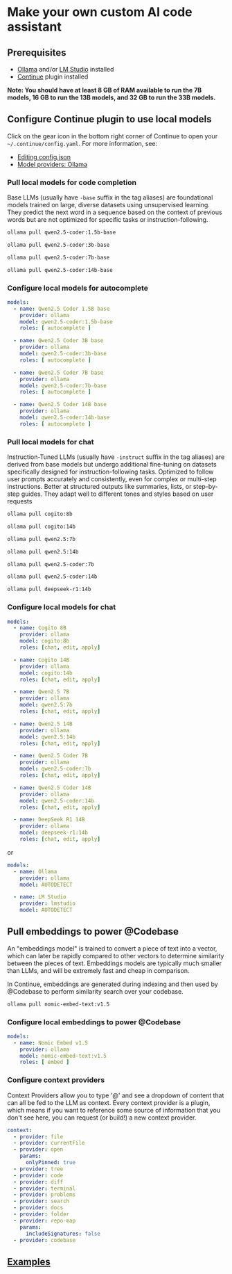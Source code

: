 # Make your own custom AI code assistant

## Prerequisites

* [Ollama](https://ollama.com) and/or [LM Studio](https://lmstudio.ai) installed
* [Continue](https://www.continue.dev) plugin installed

**Note: You should have at least 8 GB of RAM available to run the 7B models,
16 GB to run the 13B models, and 32 GB to run the 33B models.**


## Configure Continue plugin to use local models

Click on the gear icon in the bottom right corner of Continue to open your `~/.continue/config.yaml`. For more information, see:
* [Editing config.json](https://docs.continue.dev/customize/overview#editing-configjson)
* [Model providers: Ollama](https://docs.continue.dev/customize/model-providers/ollama)

### Pull local models for code completion

Base LLMs (usually have `-base` suffix in the tag aliases) are foundational models trained on large, diverse datasets using unsupervised learning. They predict the next word in a sequence based on the context of previous words but are not optimized for specific tasks or instruction-following.

```sh
ollama pull qwen2.5-coder:1.5b-base
```

```sh
ollama pull qwen2.5-coder:3b-base
```

```sh
ollama pull qwen2.5-coder:7b-base
```

```sh
ollama pull qwen2.5-coder:14b-base
```

### Configure local models for autocomplete

```yaml
models:
  - name: Qwen2.5 Coder 1.5B base
    provider: ollama
    model: qwen2.5-coder:1.5b-base
    roles: [ autocomplete ]

  - name: Qwen2.5 Coder 3B base
    provider: ollama
    model: qwen2.5-coder:3b-base
    roles: [ autocomplete ]

  - name: Qwen2.5 Coder 7B base
    provider: ollama
    model: qwen2.5-coder:7b-base
    roles: [ autocomplete ]

  - name: Qwen2.5 Coder 14B base
    provider: ollama
    model: qwen2.5-coder:14b-base
    roles: [ autocomplete ]  
```

### Pull local models for chat

Instruction-Tuned LLMs (usually have `-instruct` suffix in the tag aliases) are derived from base models but undergo additional fine-tuning on datasets specifically designed for instruction-following tasks. Optimized to follow user prompts accurately and consistently, even for complex or multi-step instructions. Better at structured outputs like summaries, lists, or step-by-step guides. They adapt well to different tones and styles based on user requests

```sh
ollama pull cogito:8b
```

```sh
ollama pull cogito:14b
```

```sh
ollama pull qwen2.5:7b
```

```sh
ollama pull qwen2.5:14b
```

```sh
ollama pull qwen2.5-coder:7b
```

```sh
ollama pull qwen2.5-coder:14b
```

```sh
ollama pull deepseek-r1:14b
```

### Configure local models for chat

```yaml
models:
  - name: Cogito 8B
    provider: ollama
    model: cogito:8b
    roles: [chat, edit, apply]

  - name: Cogito 14B
    provider: ollama
    model: cogito:14b
    roles: [chat, edit, apply]

  - name: Qwen2.5 7B
    provider: ollama
    model: qwen2.5:7b
    roles: [chat, edit, apply]

  - name: Qwen2.5 14B
    provider: ollama
    model: qwen2.5:14b
    roles: [chat, edit, apply]

  - name: Qwen2.5 Coder 7B
    provider: ollama
    model: qwen2.5-coder:7b
    roles: [chat, edit, apply]

  - name: Qwen2.5 Coder 14B
    provider: ollama
    model: qwen2.5-coder:14b
    roles: [chat, edit, apply]

  - name: DeepSeek R1 14B
    provider: ollama
    model: deepseek-r1:14b
    roles: [chat, edit, apply]
```
or

```yaml
models:
  - name: Ollama
    provider: ollama
    model: AUTODETECT

  - name: LM Studio
    provider: lmstudio
    model: AUTODETECT
  ```

## Pull embeddings to power @Codebase

An "embeddings model" is trained to convert a piece of text into a vector, which can later be rapidly compared to other vectors to determine similarity between the pieces of text. Embeddings models are typically much smaller than LLMs, and will be extremely fast and cheap in comparison.

In Continue, embeddings are generated during indexing and then used by @Codebase to perform similarity search over your codebase.

```sh
ollama pull nomic-embed-text:v1.5
```

### Configure local embeddings to power @Codebase

```yaml
models:
  - name: Nomic Embed v1.5
    provider: ollama
    model: nomic-embed-text:v1.5
    roles: [ embed ]
```

### Configure context providers

Context Providers allow you to type '@' and see a dropdown of content that can all be fed to the LLM as context. Every context provider is a plugin, which means if you want to reference some source of information that you don't see here, you can request (or build!) a new context provider.

```yaml
context:
  - provider: file
  - provider: currentFile
  - provider: open
    params:
      onlyPinned: true
  - provider: tree
  - provider: code
  - provider: diff
  - provider: terminal
  - provider: problems
  - provider: search
  - provider: docs
  - provider: folder
  - provider: repo-map
    params:
      includeSignatures: false
  - provider: codebase

```

## [Examples](https://github.com/drafael/dotfiles/tree/master/.continue)